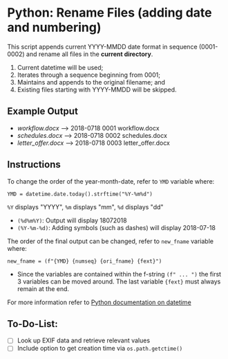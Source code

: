 # Python: Rename Files (adding date and numbering)

This script appends current YYYY-MMDD date format in sequence (0001-0002) and rename all files in the **current directory**.
1. Current datetime will be used;
2. Iterates through a sequence beginning from 0001;
3. Maintains and appends to the original filename; and
4. Existing files starting with YYYY-MMDD will be skipped.

## Example Output
- _workflow.docx_     --> 2018-0718 0001 workflow.docx
- _schedules.docx_    --> 2018-0718 0002 schedules.docx
- _letter_offer.docx_ --> 2018-0718 0003 letter_offer.docx

## Instructions
To change the order of the year-month-date, refer to `YMD` variable where:

`YMD = datetime.date.today().strftime("%Y-%m%d")`

`%Y` displays "YYYY", `%m` displays "mm", `%d` displays "dd"

- `(%d%m%Y)`: Output will display 18072018
- `(%Y-%m-%d)`: Adding symbols (such as dashes) will display 2018-07-18 

The order of the final output can be changed, refer to `new_fname` variable where:

`new_fname = (f"{YMD} {numseq} {ori_fname} {fext}")`
- Since the variables are contained within the f-string `(f" ... ")` the first 3 variables can be moved around. The last variable `{fext}` must always remain at the end.

For more information refer to [Python documentation on datetime](https://docs.python.org/3/library/datetime.html)



## To-Do-List:

- [ ] Look up EXIF data and retrieve relevant values
- [ ] Include option to get creation time via `os.path.getctime()`

